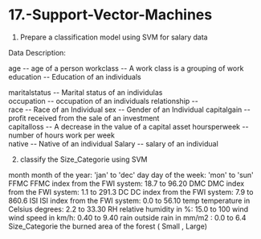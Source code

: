 # 17.-Support-Vector-Machines

1) Prepare a classification model using SVM for salary data 

Data Description:

age -- age of a person
workclass	-- A work class is a grouping of work 
education	-- Education of an individuals	

maritalstatus -- Marital status of an individulas	
occupation	 -- occupation of an individuals
relationship -- 	
race --  Race of an Individual
sex --  Gender of an Individual
capitalgain --  profit received from the sale of an investment	
capitalloss	-- A decrease in the value of a capital asset
hoursperweek -- number of hours work per week	
native -- Native of an individual
Salary -- salary of an individual

2) classify the Size_Categorie using SVM

month	month of the year: 'jan' to 'dec'
day	day of the week: 'mon' to 'sun'
FFMC	FFMC index from the FWI system: 18.7 to 96.20
DMC	DMC index from the FWI system: 1.1 to 291.3
DC	DC index from the FWI system: 7.9 to 860.6
ISI	ISI index from the FWI system: 0.0 to 56.10
temp	temperature in Celsius degrees: 2.2 to 33.30
RH	relative humidity in %: 15.0 to 100
wind	wind speed in km/h: 0.40 to 9.40
rain	outside rain in mm/m2 : 0.0 to 6.4
Size_Categorie 	the burned area of the forest ( Small , Large)
